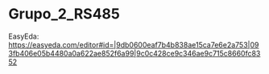 # Grupo_2_RS485

EasyEda: https://easyeda.com/editor#id=|9db0600eaf7b4b838ae15ca7e6e2a753|093fb406e05b4480a0a622ae852f6a99|9c0c428ce9c346ae9c715c8660fc8352
